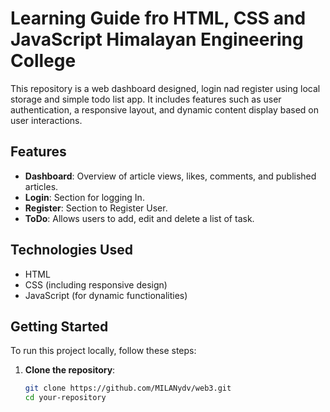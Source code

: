 # Learning Guide fro HTML, CSS and JavaScript Himalayan Engineering College

This repository is a web dashboard designed, login nad register using local storage and simple todo list app. It includes features such as user authentication, a responsive layout, and dynamic content display based on user interactions.

## Features

- **Dashboard**: Overview of article views, likes, comments, and published articles.
- **Login**: Section for logging In.
- **Register**: Section to Register User.
- **ToDo**: Allows users to add, edit and delete a list of task.

## Technologies Used

- HTML
- CSS (including responsive design)
- JavaScript (for dynamic functionalities)

## Getting Started

To run this project locally, follow these steps:

1. **Clone the repository**:

   ```bash
   git clone https://github.com/MILANydv/web3.git
   cd your-repository
   ```
